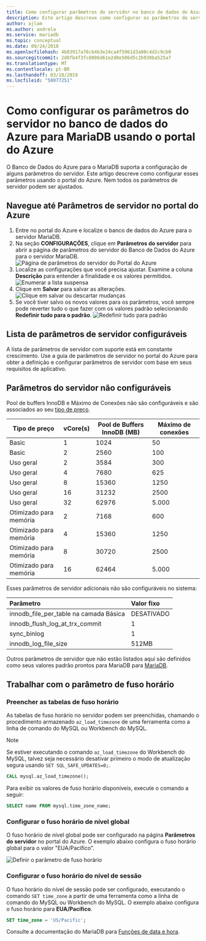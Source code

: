 ```yaml
---
title: Como configurar parâmetros do servidor no banco de dados do Azure para MariaDB
description: Este artigo descreve como configurar os parâmetros do servidor MariaDB no Banco de Dados do Azure para MariaDB usando o portal do Azure.
author: ajlam
ms.author: andrela
ms.service: mariadb
ms.topic: conceptual
ms.date: 09/24/2018
ms.openlocfilehash: 4b83917a76cb4b3e24ca4f5961d3a00c4d2c9cb0
ms.sourcegitcommit: 2d0fb4f3fc8086d61e2d8e506d5c2b930ba525a7
ms.translationtype: MT
ms.contentlocale: pt-BR
ms.lasthandoff: 03/18/2019
ms.locfileid: "58077251"
---
```

# <a name="how-to-configure-server-parameters-in-azure-database-for-mariadb-by-using-the-azure-portal"></a>Como configurar os parâmetros do servidor no banco de dados do Azure para MariaDB usando o portal do Azure

O Banco de Dados do Azure para o MariaDB suporta a configuração de alguns parâmetros do servidor. Este artigo descreve como configurar esses parâmetros usando o portal do Azure. Nem todos os parâmetros de servidor podem ser ajustados.

## <a name="navigate-to-server-parameters-on-azure-portal"></a>Navegue até Parâmetros de servidor no portal do Azure

1. Entre no portal do Azure e localize o banco de dados do Azure para o servidor MariaDB.
2. Na seção **CONFIGURAÇÕES**, clique em **Parâmetros do servidor** para abrir a página de parâmetros do servidor do Banco de Dados do Azure para o servidor MariaDB.
![Página de parâmetros do servidor do Portal do Azure](./media/howto-server-parameters/azure-portal-server-parameters.png)
3. Localize as configurações que você precisa ajustar. Examine a coluna **Descrição** para entender a finalidade e os valores permitidos.
![Enumerar a lista suspensa](./media/howto-server-parameters/3-toggle_parameter.png)
4. Clique em **Salvar** para salvar as alterações.
![Clique em salvar ou descartar mudanças](./media/howto-server-parameters/4-save_parameters.png)
5. Se você tiver salvo os novos valores para os parâmetros, você sempre pode reverter tudo o que fazer com os valores padrão selecionando **Redefinir tudo para o padrão**.
![Redefinir tudo para padrão](./media/howto-server-parameters/5-reset_parameters.png)

## <a name="list-of-configurable-server-parameters"></a>Lista de parâmetros de servidor configuráveis

A lista de parâmetros de servidor com suporte está em constante crescimento. Use a guia de parâmetros de servidor no portal do Azure para obter a definição e configurar parâmetros de servidor com base em seus requisitos de aplicativo.

## <a name="non-configurable-server-parameters"></a>Parâmetros do servidor não configuráveis

Pool de buffers InnoDB e Máximo de Conexões não são configuráveis e são associados ao seu [tipo de preço](concepts-pricing-tiers.md).

|**Tipo de preço**| **vCore(s)**|**Pool de Buffers InnoDB (MB)**| **Máximo de conexões**|
|---|---|---|---|
|Basic| 1| 1024| 50|
|Basic| 2| 2560| 100|
|Uso geral| 2| 3584| 300|
|Uso geral| 4| 7680| 625|
|Uso geral| 8| 15360| 1250|
|Uso geral| 16| 31232| 2500|
|Uso geral| 32| 62976| 5.000|
|Otimizado para memória| 2| 7168| 600|
|Otimizado para memória| 4| 15360| 1250|
|Otimizado para memória| 8| 30720| 2500|
|Otimizado para memória| 16| 62464| 5.000|

Esses parâmetros de servidor adicionais não são configuráveis no sistema:

|**Parâmetro**|**Valor fixo**|
| :------------------------ | :-------- |
|innodb_file_per_table na camada Básica|DESATIVADO|
|innodb_flush_log_at_trx_commit|1|
|sync_binlog|1|
|innodb_log_file_size|512MB|

Outros parâmetros de servidor que não estão listados aqui são definidos como seus valores padrão prontos para MariaDB para [MariaDB](https://mariadb.com/kb/en/library/xtradbinnodb-server-system-variables/).

## <a name="working-with-the-time-zone-parameter"></a>Trabalhar com o parâmetro de fuso horário

### <a name="populating-the-time-zone-tables"></a>Preencher as tabelas de fuso horário

As tabelas de fuso horário no servidor podem ser preenchidas, chamando o procedimento armazenado `az_load_timezone` de uma ferramenta como a linha de comando do MySQL ou Workbench do MySQL.

> [!NOTE]
> Se estiver executando o comando `az_load_timezone` do Workbench do MySQL, talvez seja necessário desativar primeiro o modo de atualização segura usando `SET SQL_SAFE_UPDATES=0;`.

```sql
CALL mysql.az_load_timezone();
```

Para exibir os valores de fuso horário disponíveis, execute o comando a seguir:

```sql
SELECT name FROM mysql.time_zone_name;
```

### <a name="setting-the-global-level-time-zone"></a>Configurar o fuso horário de nível global

O fuso horário de nível global pode ser configurado na página **Parâmetros do servidor** no portal do Azure. O exemplo abaixo configura o fuso horário global para o valor "EUA/Pacífico".

![Definir o parâmetro de fuso horário](./media/howto-server-parameters/timezone.png)

### <a name="setting-the-session-level-time-zone"></a>Configurar o fuso horário do nível de sessão

O fuso horário do nível de sessão pode ser configurado, executando o comando `SET time_zone` a partir de uma ferramenta como a linha de comando do MySQL ou Workbench do MySQL. O exemplo abaixo configura o fuso horário para **EUA/Pacífico**.

```sql
SET time_zone = 'US/Pacific';
```

Consulte a documentação do MariaDB para [Funções de data e hora](https://mariadb.com/kb/en/library/convert_tz/).

<!--
## Next steps

- [Connection libraries for Azure Database for MariaDB](concepts-connection-libraries.md).
-->
